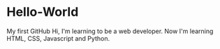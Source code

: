 # Hello-World
My first GitHub
Hi, I'm learning to be a web developer. Now I'm learning HTML, CSS, Javascript and Python.
